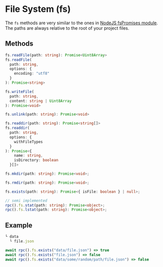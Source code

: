 # File System (fs)

The `fs` methods are very similar to the ones in [NodeJS fsPromises module](https://nodejs.org/api/fs.html). The paths are always relative to the root of your project files.

## Methods

```typescript
fs.readFile(path: string): Promise<Uint8Array>
fs.readFile(
  path: string,
  options: {
    encoding: "utf8"
  }
): Promise<string>

fs.writeFile(
  path: string,
  content: string | Uint8Array
): Promise<void>

fs.unlink(path: string): Promise<void>

fs.readdir(path: string): Promise<string[]>
fs.readdir(
  path: string,
  options: {
    withFileTypes
  }
): Promise<{
    name: string,
    isDirectory: boolean
  }[]>

fs.mkdir(path: string): Promise<void>;

fs.rmdir(path: string): Promise<void>;

fs.exists(path: string): Promise<{ isFile: boolean } | null>;

// semi implemented
rpc().fs.stat(path: string): Promise<object>;
rpc().fs.lstat(path: string): Promise<object>;
```

## Example

```javascript
└ data
  └ file.json
```

```javascript
await rpc().fs.exists("data/file.json") => true
await rpc().fs.exists("file.json") => false
await rpc().fs.exists("data/some/random/path/file.json") => false
```
